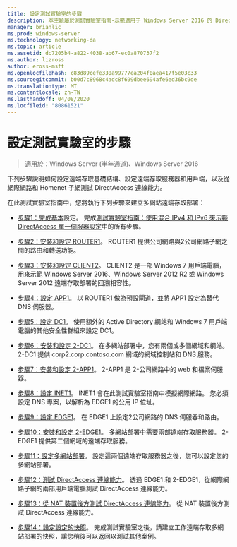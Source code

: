 ```yaml
---
title: 設定測試實驗室的步驟
description: 本主題屬於測試實驗室指南-示範適用于 Windows Server 2016 的 DirectAccess 多網站部署
manager: brianlic
ms.prod: windows-server
ms.technology: networking-da
ms.topic: article
ms.assetid: dc7205b4-a822-4038-ab67-ec0a870737f2
ms.author: lizross
author: eross-msft
ms.openlocfilehash: c83d89cefe330a99777ea204f0aea417f5e03c33
ms.sourcegitcommit: b00d7c8968c4adc8f699dbee694afe6ed36bc9de
ms.translationtype: MT
ms.contentlocale: zh-TW
ms.lasthandoff: 04/08/2020
ms.locfileid: "80861521"
---
```

# <a name="steps-for-configuring-the-test-lab"></a>設定測試實驗室的步驟

>適用於：Windows Server (半年通道)、Windows Server 2016

下列步驟說明如何設定遠端存取基礎結構、設定遠端存取服務器和用戶端，以及從網際網路和 Homenet 子網測試 DirectAccess 連線能力。  
  
在此測試實驗室指南中，您將執行下列步驟來建立多網站遠端存取部署：  
  
-   [步驟1：完成基本](assetId:///9eb4a9ba-9118-4ea3-8963-e643ec81c3ed)設定。 完成[測試實驗室指南：使用混合 IPv4 和 IPv6 來示範 DirectAccess 單一伺服器設定](https://go.microsoft.com/fwlink/p/?LinkId=237004)中的所有步驟。  
  
-   [步驟2：安裝和設定 ROUTER1](assetId:///e4b1a298-d5b0-410e-970b-c5358a9378f9)。 ROUTER1 提供公司網路與2公司網路子網之間的路由和轉送功能。  
  
-   [步驟3：安裝和設定 CLIENT2](assetId:///6cbee1b5-f6f6-443f-8fa9-31cc5c05a0ee)。 CLIENT2 是一部 Windows 7 用戶端電腦，用來示範 Windows Server 2016、Windows Server 2012 R2 或 Windows Server 2012 遠端存取部署的回溯相容性。  
  
-   [步驟4：設定 APP1](assetId:///a0ee655e-c01e-4bf3-a7b3-064e9614f810)。 以 ROUTER1 做為預設閘道，並將 APP1 設定為替代 DNS 伺服器。  
  
-   [步驟5：設定 DC1](assetId:///205ca795-93ce-4e53-aa6b-b44c87f0e14a)。 使用額外的 Active Directory 網站和 Windows 7 用戶端電腦的其他安全性群組來設定 DC1。  
  
-   [步驟6：安裝和設定 2-DC1](assetId:///16752f61-edbf-4ff4-9d7a-e2077b66a127)。 在多網站部署中，您有兩個或多個網域和網站。 2-DC1 提供 corp2.corp.contoso.com 網域的網域控制站和 DNS 服務。  
  
-   [步驟7：安裝和設定 2-APP1](assetId:///7d04b54e-590a-4d33-9766-415789859f29)。 2-APP1 是 2-公司網路中的 web 和檔案伺服器。  
  
-   [步驟8：設定 INET1](assetId:///8ecc0b63-8626-4939-8d26-3d51d051d231)。 INET1 會在此測試實驗室指南中模擬網際網路。 您必須設定 DNS 專案，以解析為 EDGE1 的公用 IP 位址。  
  
-   [步驟9：設定 EDGE1](assetId:///562744dc-30f6-42fa-bd5f-60a013b2179e)。 在 EDGE1 上設定2公司網路的 DNS 伺服器和路由。  
  
-   [步驟10：安裝和設定 2-EDGE1](assetId:///1938c4f3-ca96-475d-9f2e-6bea3b7a4130)。 多網站部署中需要兩部遠端存取服務器。 2-EDGE1 提供第二個網域的遠端存取服務。  
  
-   [步驟11：設定多網站部署](assetId:///537e4b68-043f-49c9-94d8-15ce8c4b18e2)。 設定這兩個遠端存取服務器之後，您可以設定您的多網站部署。  
  
-   [步驟12：測試 DirectAccess 連線能力](assetId:///aa293b5d-4b6f-4004-95f3-0ab54804b15c)。 透過 EDGE1 和 2-EDGE1，從網際網路子網的兩部用戶端電腦測試 DirectAccess 連線能力。  
  
-   [步驟13：從 NAT 裝置後方測試 DirectAccess 連線能力](assetId:///41f8195b-00a1-4991-9db8-3703514dbe0c)。 從 NAT 裝置後方測試 DirectAccess 連線能力。  
  
-   [步驟14：設定設定的快照](assetId:///7b56d5c9-c334-463e-9e29-d652ca110d84)。 完成測試實驗室之後，請建立工作遠端存取多網站部署的快照，讓您稍後可以返回以測試其他案例。  
  


